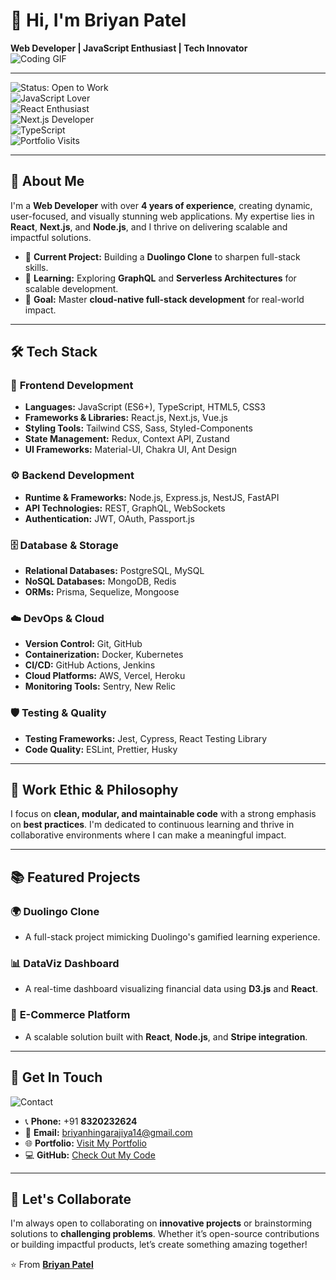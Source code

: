 # 👋 Hi, I'm **Briyan Patel**  
**Web Developer | JavaScript Enthusiast | Tech Innovator**  
![Coding GIF](https://media.giphy.com/media/13HgwGsXF0aiGY/giphy.gif)  

---

![Status: Open to Work](https://img.shields.io/badge/Status-Open_to_Work-success?style=flat-square)  
![JavaScript Lover](https://img.shields.io/badge/JavaScript-Lover-yellow?style=flat-square)  
![React Enthusiast](https://img.shields.io/badge/React-Enthusiast-blue?style=flat-square)  
![Next.js Developer](https://img.shields.io/badge/Next.js-Developer-black?style=flat-square)  
![TypeScript](https://img.shields.io/badge/TypeScript-Fan-blue?style=flat-square)  
![Portfolio Visits](https://img.shields.io/badge/Portfolio-Visit_Now-brightgreen?style=flat-square)  

---

## 🚀 **About Me**  
I'm a **Web Developer** with over **4 years of experience**, creating dynamic, user-focused, and visually stunning web applications. My expertise lies in **React**, **Next.js**, and **Node.js**, and I thrive on delivering scalable and impactful solutions.  

- 🔭 **Current Project:** Building a **Duolingo Clone** to sharpen full-stack skills.  
- 🌱 **Learning:** Exploring **GraphQL** and **Serverless Architectures** for scalable development.  
- 💼 **Goal:** Master **cloud-native full-stack development** for real-world impact.  

---

## 🛠️ **Tech Stack**  

### 🎨 **Frontend Development**  
- **Languages:** JavaScript (ES6+), TypeScript, HTML5, CSS3  
- **Frameworks & Libraries:** React.js, Next.js, Vue.js  
- **Styling Tools:** Tailwind CSS, Sass, Styled-Components  
- **State Management:** Redux, Context API, Zustand  
- **UI Frameworks:** Material-UI, Chakra UI, Ant Design  

### ⚙️ **Backend Development**  
- **Runtime & Frameworks:** Node.js, Express.js, NestJS, FastAPI  
- **API Technologies:** REST, GraphQL, WebSockets  
- **Authentication:** JWT, OAuth, Passport.js  

### 🗄️ **Database & Storage**  
- **Relational Databases:** PostgreSQL, MySQL  
- **NoSQL Databases:** MongoDB, Redis  
- **ORMs:** Prisma, Sequelize, Mongoose  

### ☁️ **DevOps & Cloud**  
- **Version Control:** Git, GitHub  
- **Containerization:** Docker, Kubernetes  
- **CI/CD:** GitHub Actions, Jenkins  
- **Cloud Platforms:** AWS, Vercel, Heroku  
- **Monitoring Tools:** Sentry, New Relic  

### 🛡️ **Testing & Quality**  
- **Testing Frameworks:** Jest, Cypress, React Testing Library  
- **Code Quality:** ESLint, Prettier, Husky  

---

## 🌟 **Work Ethic & Philosophy**  
I focus on **clean, modular, and maintainable code** with a strong emphasis on **best practices**. I'm dedicated to continuous learning and thrive in collaborative environments where I can make a meaningful impact.  

---

## 📚 **Featured Projects**  

### 🌍 **Duolingo Clone**  
- A full-stack project mimicking Duolingo's gamified learning experience.  

### 📊 **DataViz Dashboard**  
- A real-time dashboard visualizing financial data using **D3.js** and **React**.  

### 🛒 **E-Commerce Platform**  
- A scalable solution built with **React**, **Node.js**, and **Stripe integration**.  

---

## 💬 **Get In Touch**  

![Contact](https://img.shields.io/badge/Contact-Briyan_Patel-blue?style=flat-square)  
- 📞 **Phone:** +91 **8320232624**  
- 📧 **Email:** briyanhingarajiya14@gmail.com  
- 🌐 **Portfolio:** [Visit My Portfolio](https://briyan-portfoilio.netlify.app/)  
- 💻 **GitHub:** [Check Out My Code](https://github.com/BriyanPatel)  

---

## 🤝 **Let's Collaborate**  
I'm always open to collaborating on **innovative projects** or brainstorming solutions to **challenging problems**. Whether it’s open-source contributions or building impactful products, let’s create something amazing together!  

⭐️ From [**Briyan Patel**](https://briyan-portfoilio.netlify.app/)  
